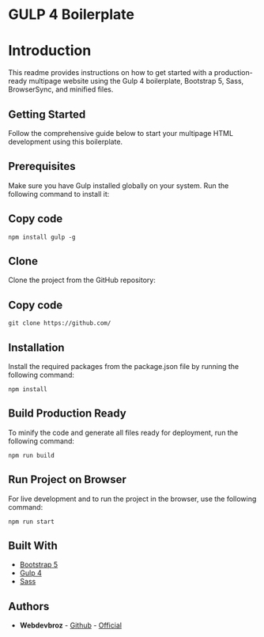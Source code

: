 # GULP 4 Boilerplate

# Introduction
This readme provides instructions on how to get started with a production-ready multipage website using the Gulp 4 boilerplate, Bootstrap 5, Sass, BrowserSync, and minified files.

## Getting Started
Follow the comprehensive guide below to start your multipage HTML development using this boilerplate.

## Prerequisites
Make sure you have Gulp installed globally on your system. Run the following command to install it:

## Copy code
```
npm install gulp -g
```
## Clone
Clone the project from the GitHub repository:

## Copy code
``` 
git clone https://github.com/
```
## Installation
Install the required packages from the package.json file by running the following command:

```
npm install
```
## Build Production Ready
To minify the code and generate all files ready for deployment, run the following command:

```
npm run build
```

## Run Project on Browser
For live development and to run the project in the browser, use the following command:

```
npm run start
```

## Built With

* [Bootstrap 5](https://getbootstrap.com/)
* [Gulp 4](https://gulpjs.com/)
* [Sass](https://sass-lang.com/)

## Authors

* **Webdevbroz** - [Github](https://github.com/webdevbroz) - [Official](https://www.webdevbroz.com)